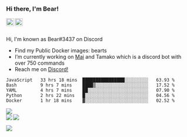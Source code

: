 ### Hi there, I'm Bear!

<a href="https://support.tamako.tech/">
  <img align="left" alt="Tamako Bot's Support Server" width="21px" src="https://raw.githubusercontent.com/anuraghazra/anuraghazra/master/assets/discord-round.svg" />
</a>
<a href="https://skyfallen.org/">
  <img align="left" alt="theskyfallen.com" width="21px" src="https://avatars.githubusercontent.com/u/68555937?s=200&v=4" />
</a>

<br />
<br />

Hi, I'm known as Bear#3437 on Discord
- Find my Public Docker images: bearts
- I’m currently working on [Mai](https://github.com/maisans-maid/mai) and Tamako which is a discord bot with over 750 commands
- Reach me on [Discord!](https://support.tamako.tech)

<!--START_SECTION:waka-->
```text
JavaScript   33 hrs 18 mins  ████████████████░░░░░░░░░   63.93 % 
Bash         9 hrs 7 mins    ████▒░░░░░░░░░░░░░░░░░░░░   17.52 % 
YAML         4 hrs 7 mins    ██░░░░░░░░░░░░░░░░░░░░░░░   07.90 % 
Python       2 hrs 22 mins   █░░░░░░░░░░░░░░░░░░░░░░░░   04.56 % 
Docker       1 hr 18 mins    ▓░░░░░░░░░░░░░░░░░░░░░░░░   02.52 % 
```
<!--END_SECTION:waka-->
<a href="https://discord.com/users/397338324328775680">
        <img src="https://lanyard-profile-readme.vercel.app/api/397338324328775680?borderRadius=25px" />
</a>
<br>
<a href="https://github.com/BearTS">
  <img src="https://github-readme-stats.vercel.app/api?username=bearts&count_private=true&show_icons=true&theme=bear" />
</a>
</a>
  <img align="left" src="http://github-readme-streak-stats.herokuapp.com/?user=bearts&theme=bear" />


![](https://hit.yhype.me/github/profile?user_id=65192718)
